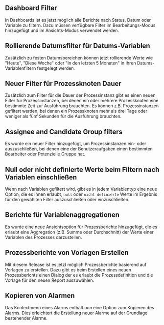 ## Dashboard Filter

In Dashboards ist es jetzt möglich alle Berichte nach Status, Datum oder Variable zu filtern. Dazu müssen verfügbare Filter im Bearbeitungs-Modus hinzugefügt und im Ansichts-Modus verwendet werden.

## Rollierende Datumsfilter für Datums-Variablen

Zusätzlich zu festen Datumsbereichen können jetzt rollierende Werte wie "Heute", "Diese Woche" oder "In den letzten 5 Monaten" in Ihren Datums-Variablenfiltern festgelegt werden.

## Neuer Filter für Prozessknoten Dauer

Zusätzlich zum Filter für die Dauer der Prozessinstanz gibt es einen neuen Filter für Prozessinstanzen, bei denen ein oder mehrere Prozessknoten eine bestimmte Zeit zur Ausführung brauchten. Es können z.B. Prozessinstanzen gefiltert werden, bei denen ein Prozessknoten mehr als drei Tage oder weniger als fünf Sekunden für die Ausführung brauchten.

## Assignee and Candidate Group filters

Es wurde ein neuer Filter hinzugefügt, um Prozessinstanzen ein- oder auszuschließen, bei denen eine der Benutzeraufgaben einen bestimmten Bearbeiter oder Potenzielle Gruppe hat.

## Null oder nicht definierte Werte beim Filtern nach Variablen einschließen

Wenn nach Variablen gefiltert wird, gibt es in jedem Variablentyp eine neue Option, die es Ihnen erlaubt, `null` oder `nicht definierte` Werte im Ergebnis für den gewählten Filter auszuschließen oder einzuschließen.

## Berichte für Variablenaggregationen

Es wurde eine neue Ansichtsoption für Prozessberichte hinzugefügt, die es erlaubt eine Aggregation (z.B. Summe oder Durchschnitt) der Werte einer Variablen des Prozesses darzustellen.

## Prozessberichte von Vorlagen Erstellen

Mit diesem Release ist es jetzt möglich Prozessberichte basierend auf Vorlagen zu erstellen. Dazu gibt es beim Erstellen eines neuen Prozessberichts einen Dialog der es erlaubt die Prozessdefinition und die Vorlage für den neuen Report auszuwählen.

## Kopieren von Alarmen

Das Kontextmenü eines Alarms enthält nun eine Option zum Kopieren des Alarms. Dies erleichtert die Erstellung neuer Alarme auf der Grundlage bestehender Alarme.